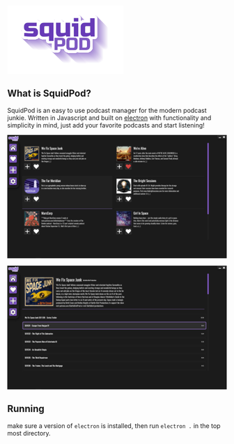 ![SquidPod](assets/logoshadow.png)

## What is SquidPod?
SquidPod is an easy to use podcast manager for the modern podcast junkie. Written in Javascript and built on [electron](https://www.electronjs.org/) with functionality and simplicity in mind, just add your favorite podcasts and start listening!

![Screenshot1](screenshots/screenshot.png)

![Screenshot2](screenshots/screenshot2.png)

## Running

make sure a version of `electron` is installed, then run  `electron .` in the top most directory.